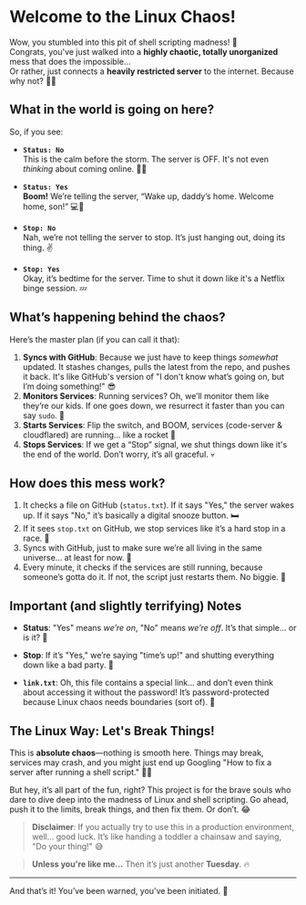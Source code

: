 # Welcome to the Linux Chaos!

Wow, you stumbled into this pit of shell scripting madness! 🤯  
Congrats, you've just walked into a **highly chaotic, totally unorganized** mess that does the impossible...  
Or rather, just connects a **heavily restricted server** to the internet. Because why not? 🤷‍♂️

## What in the world is going on here?

So, if you see:
- **`Status: No`**  
  This is the calm before the storm. The server is OFF. It's not even *thinking* about coming online. 🙅‍♂️

- **`Status: Yes`**  
  **Boom!** We’re telling the server, “Wake up, daddy’s home. Welcome home, son!” 💻🎉

- **`Stop: No`**  
  Nah, we’re not telling the server to stop. It’s just hanging out, doing its thing. ✌️

- **`Stop: Yes`**  
  Okay, it’s bedtime for the server. Time to shut it down like it's a Netflix binge session. 💤

## What’s happening behind the chaos?

Here’s the master plan (if you can call it that):
1. **Syncs with GitHub**: Because we just have to keep things *somewhat* updated. It stashes changes, pulls the latest from the repo, and pushes it back. It's like GitHub's version of "I don't know what’s going on, but I’m doing something!" 😎
2. **Monitors Services**: Running services? Oh, we’ll monitor them like they’re our kids. If one goes down, we resurrect it faster than you can say `sudo`. 🔄
3. **Starts Services**: Flip the switch, and BOOM, services (code-server & cloudflared) are running... like a rocket 🚀
4. **Stops Services**: If we get a “Stop” signal, we shut things down like it's the end of the world. Don’t worry, it’s all graceful. 💀

## How does this mess work?

1. It checks a file on GitHub (`status.txt`). If it says "Yes," the server wakes up. If it says "No," it’s basically a digital snooze button. 🛏️
2. If it sees `stop.txt` on GitHub, we stop services like it’s a hard stop in a race. 🚫
3. Syncs with GitHub, just to make sure we’re all living in the same universe... at least for now. 🌌
4. Every minute, it checks if the services are still running, because someone’s gotta do it. If not, the script just restarts them. No biggie. 🔄

## Important (and slightly terrifying) Notes

- **Status**: "Yes" means *we’re on*, "No" means *we’re off*. It’s that simple... or is it? 🤔
- **Stop**: If it’s "Yes," we’re saying "time’s up!" and shutting everything down like a bad party. 🛑

- **`link.txt`**: Oh, this file contains a special link... and don’t even think about accessing it without the password! It’s password-protected because Linux chaos needs boundaries (sort of). 🔐

## The Linux Way: Let's Break Things!

This is **absolute chaos**—nothing is smooth here. Things may break, services may crash, and you might just end up Googling "How to fix a server after running a shell script." 🤷‍♂️

But hey, it’s all part of the fun, right? This project is for the brave souls who dare to dive deep into the madness of Linux and shell scripting. Go ahead, push it to the limits, break things, and then fix them. Or don’t. 😂

> **Disclaimer**: If you actually try to use this in a production environment, well... good luck. It’s like handing a toddler a chainsaw and saying, "Do your thing!" 😅

> **Unless you're like me...** Then it’s just another **Tuesday**. 🔥

---

And that’s it! You’ve been warned, you’ve been initiated. 🎉
